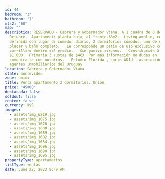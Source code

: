 ```yaml
---
id: 44
bedroom: "2"
bathroom: "1"
mts2: "68"
map: ""
description: RESERVADO - Cabrera y Gobernador Viana. A 1 cuadra de 8 de
  Octubre.  Apartamento planta baja, al frente.68m2.  Living amplio, cocina
  definida con lugar de comedor diario, 2 dormitorios cómodos, uno de ellos con
  placar y baño completo.   Le corresponde un patio de uso exclusivo con
  parrillero dentro del predio.   Sin gastos comunes.   Contribución 3 cuotas de
  $1.000.  Primaria 3 cuotas de $463  Por más información no dudes en
  comunicarte con nosotros.   Estudio Florida , socio ADIU - asociación de
  agentes inmobiliarios del Uruguay
location: Cabrera y Gobernador Viana
state: montevideo
zone: union
title: Venta apartamento 2 dormitorios. Unión
price: "49000"
destacada: false
soldout: false
rented: false
currency: U$S
images:
  - assets/img_6219.jpg
  - assets/img_1675.jpg
  - assets/img_1678.jpg
  - assets/img_1688.jpg
  - assets/img_1689.jpg
  - assets/img_1682.jpg
  - assets/img_1684.jpg
  - assets/img_1696.jpg
  - assets/img_1690.jpg
  - assets/img_1695.jpg
propertyType: apartamentos
listType: ventas
date: June 22, 2023 9:49 AM
---
```

